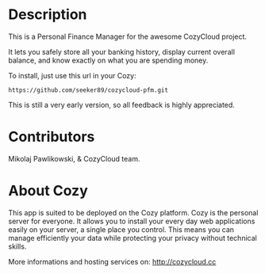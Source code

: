 # Description

This is a Personal Finance Manager for the awesome CozyCloud project.

It lets you safely store all your banking history, display current overall balance,
and know exactly on what you are spending money.



To install, just use this url in your Cozy:

	https://github.com/seeker89/cozycloud-pfm.git



This is still a very early version, so all feedback is highly appreciated.


# Contributors

Mikolaj Pawlikowski, & CozyCloud team.


# About Cozy

This app is suited to be deployed on the Cozy platform. Cozy is the personal
server for everyone. It allows you to install your every day web applications 
easily on your server, a single place you control. This means you can manage 
efficiently your data while protecting your privacy without technical skills.

More informations and hosting services on:
http://cozycloud.cc
